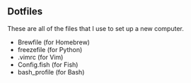 ## Dotfiles

These are all of the files that I use to set up a new computer. 

- Brewfile (for Homebrew)
- freezefile (for Python)
- .vimrc (for Vim)
- Config.fish (for Fish)
- bash_profile (for Bash)
